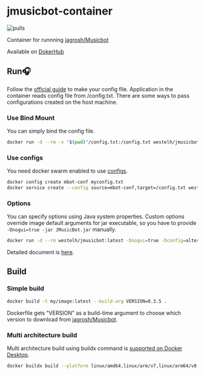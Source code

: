 # jmusicbot-container
![pulls](https://img.shields.io/docker/pulls/westelh/jmusicbot)


Container for runnning [jagrosh/Musicbot](https://github.com/jagrosh/MusicBot)

Available on [DokerHub](https://hub.docker.com/repository/docker/westelh/jmusicbot)

## Run🎧
Follow the [official guide](https://jmusicbot.com/setup/) to make your config file.
Application in the container reads config file from /config.txt. There are some ways to pass configurations created on the host machine.


### Use Bind Mount

You can simply bind the config file.

```bash
docker run -d --rm -v "$(pwd)"/config.txt:/config.txt westelh/jmusicbot:latest
```



### Use configs

You need docker swarm enabled to use [configs](https://docs.docker.com/engine/swarm/configs/).

``` bash
docker config create mbot-conf myconfig.txt
docker service create --config source=mbot-conf,target=/config.txt westelh/jmusicbot:latest
```



### Options

You can specify options using Java system properties.  Custom options override image default arguments for jar executable, so you have to provide ``` -Dnogui=true -jar JMusicBot.jar ``` manually.

```bash
docker run -d --rm westelh/jmusicbot:latest -Dnogui=true -Dconfig=alternate.cfg -jar JMusicBot.jar
```

Detailed document is [here](https://jmusicbot.com/advanced-config).



## Build

### Simple build

``` bash
docker build -t my/image:latest --build-arg VERSION=0.3.5 .
```

Dockerfile gets "VERSION" as a build-time argument to choose which version to download from [jagrosh/Musicbot](https://github.com/jagrosh/MusicBot).



### Multi architecture build

Multi architecture build using buildx command is [supported on Docker Desktop](https://docs.docker.com/desktop/multi-arch/).

```bash
docker buildx build --platform linux/amd64,linux/arm/v7,linux/arm64/v8 --build-arg VERSION=x.x.x -t my/image:latest .
```

 





